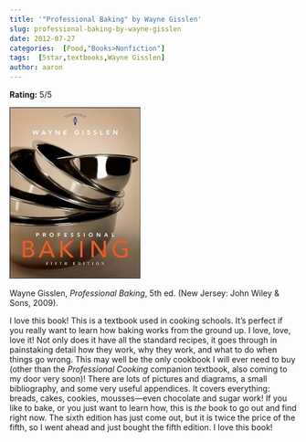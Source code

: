 ```yaml
---
title: '"Professional Baking" by Wayne Gisslen'
slug: professional-baking-by-wayne-gisslen
date: 2012-07-27
categories:  [Food,"Books>Nonfiction"]
tags:  [5star,textbooks,Wayne Gisslen]
author: aaron
---
```


**Rating:** 5/5

![](cover11-229x300.jpg "Professional Baking")

Wayne Gisslen, *Professional Baking*, 5th ed. (New Jersey: John Wiley & Sons, 2009).

I love this book! This is a textbook used in cooking schools. It’s perfect if you really want to learn how baking works from the ground up. I love, love, love it! Not only does it have all the standard recipes, it goes through in painstaking detail how they work, why they work, and what to do when things go wrong. This may well be the only cookbook I will ever need to buy (other than the *Professional Cooking* companion textbook, also coming to my door very soon)! There are lots of pictures and diagrams, a small bibliography, and some very useful appendices. It covers everything: breads, cakes, cookies, mousses—even chocolate and sugar work! If you like to bake, or you just want to learn how, this is *the* book to go out and find right now. The sixth edition has just come out, but it is twice the price of the fifth, so I went ahead and just bought the fifth edition. I love this book!
